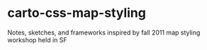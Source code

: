 carto-css-map-styling
=====================

Notes, sketches, and frameworks inspired by fall 2011 map styling workshop held in SF